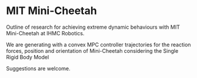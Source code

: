# MIT Mini-Cheetah

Outline of research for achieving extreme dynamic behaviours with MIT Mini-Cheetah at IHMC Robotics.

We are generating with a convex MPC controller trajectories for the reaction forces, position and orientation of Mini-Cheetah considering the Single Rigid Body Model

Suggestions are welcome.
